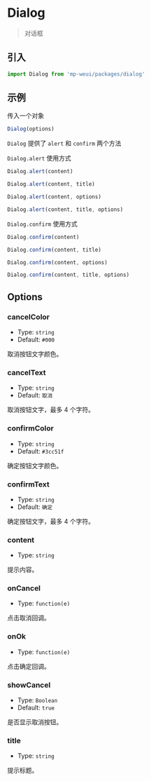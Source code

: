 # Dialog

> 对话框

## 引入

``` js
import Dialog from 'mp-weui/packages/dialog'
```

## 示例

传入一个对象

``` js
Dialog(options)
```

`Dialog` 提供了 `alert` 和 `confirm` 两个方法

`Dialog.alert` 使用方式

``` js
Dialog.alert(content)

Dialog.alert(content, title)

Dialog.alert(content, options)

Dialog.alert(content, title, options)
```

`Dialog.confirm` 使用方式

``` js
Dialog.confirm(content)

Dialog.confirm(content, title)

Dialog.confirm(content, options)

Dialog.confirm(content, title, options)
```

## Options

### cancelColor

* Type: `string`
* Default: `#000`

取消按钮文字颜色。

### cancelText

* Type: `string`
* Default: `取消`

取消按钮文字，最多 4 个字符。

### confirmColor

* Type: `string`
* Default: `#3cc51f`

确定按钮文字颜色。

### confirmText

* Type: `string`
* Default: `确定`

确定按钮文字，最多 4 个字符。

### content

* Type: `string`

提示内容。

### onCancel

* Type: `function(e)`

点击取消回调。

### onOk

* Type: `function(e)`

点击确定回调。

### showCancel

* Type: `Boolean`
* Default: `true`

是否显示取消按钮。

### title

* Type: `string`

提示标题。
